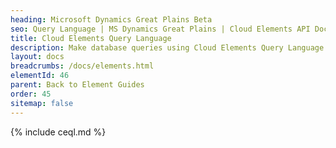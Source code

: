 ```yaml
---
heading: Microsoft Dynamics Great Plains Beta
seo: Query Language | MS Dynamics Great Plains | Cloud Elements API Docs
title: Cloud Elements Query Language
description: Make database queries using Cloud Elements Query Language.
layout: docs
breadcrumbs: /docs/elements.html
elementId: 46
parent: Back to Element Guides
order: 45
sitemap: false
---
```


{% include ceql.md %}
